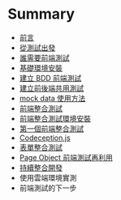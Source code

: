 # Summary

* [前言](README.md)
* [從測試出發](從測試出發.md)
* [誰需要前端測試](誰需要前端測試.md)
* [基礎環境安裝](前端.md)
* [建立 BDD 前端測試](建立-bdd-前端測試.md)
* [建立前後端共用測試](mocha--chai-基礎.md)
* [mock data 使用方法](mock-data-使用方法.md)
* [前端整合測試](前端整合測試.md)
* [前端整合測試環境安裝](前端整合測試環境安裝.md)
* [第一個前端整合測試](第一個前端整合測試.md)
* [Codeception.js](codeceptionjs.md)
* [表單整合測試](表單整合測試.md)
* [Page Object 前端測試再利用](page-object-前端測試再利用.md)
* [持續整合開發](持續整合開發.md)
* 使用雲端環境實測
* 前端測試的下一步

